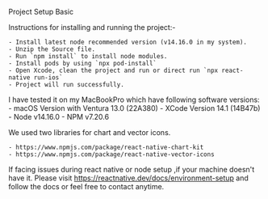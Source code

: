 Project Setup Basic

Instructions for installing and running the project:-

	- Install latest node recommended version (v14.16.0 in my system).
	- Unzip the Source file.
	- Run `npm install` to install node modules.
	- Install pods by using `npx pod-install`
	- Open Xcode, clean the project and run or direct run `npx react-native run-ios`
	- Project will run successfully.

I have tested it on my MacBookPro which have following software versions:
	- macOS Version with Ventura 13.0 (22A380) 
	- XCode Version 14.1 (14B47b)
	- Node v14.16.0
	- NPM v7.20.6

	
We used two libraries for chart and vector icons.

	- https://www.npmjs.com/package/react-native-chart-kit
	- https://www.npmjs.com/package/react-native-vector-icons 

If facing issues during react native or node setup ,if your machine doesn't have it. Please visit
https://reactnative.dev/docs/environment-setup and follow the docs or feel free to contact anytime.

